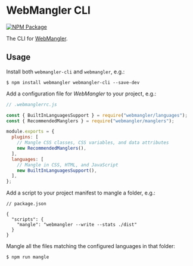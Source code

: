 # WebMangler CLI

[![NPM Package][npm-image]][npm-url]

The CLI for [WebMangler].

## Usage

Install both `webmangler-cli` and `webmangler`, e.g.:

```shell
$ npm install webmangler webmangler-cli --save-dev
```

Add a configuration file for _WebMangler_ to your project, e.g.:

```js
// .webmanglerrc.js

const { BuiltInLanguagesSupport } = require("webmangler/languages");
const { RecommendedManglers } = require("webmangler/manglers");

module.exports = {
  plugins: [
    // Mangle CSS classes, CSS variables, and data attributes
    new RecommendedManglers(),
  ],
  languages: [
    // Mangle in CSS, HTML, and JavaScript
    new BuiltInLanguagesSupport(),
  ],
};
```

Add a script to your project manifest to mangle a folder, e.g.:

```json5
// package.json

{
  "scripts": {
    "mangle": "webmangler --write --stats ./dist"
  }
}
```

Mangle all the files matching the configured languages in that folder:

```shell
$ npm run mangle
```

[WebMangler]: https://github.com/ericcornelissen/webmangler

[npm-url]: https://www.npmjs.com/package/webmangler-cli
[npm-image]: https://img.shields.io/npm/v/webmangler-cli.svg
